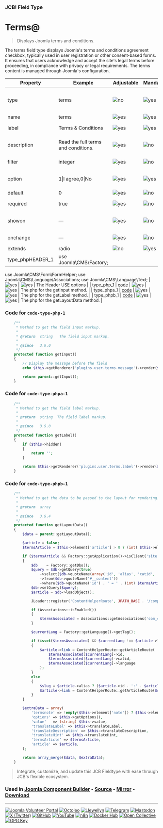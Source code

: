 ### JCB! Field Type
# Terms@

> Displays Joomla terms and conditions.

The terms field type displays Joomla's terms and conditions agreement checkbox, typically used in user registration or other consent-based forms. It ensures that users acknowledge and accept the site's legal terms before proceeding, in compliance with privacy or legal requirements. The terms content is managed through Joomla's configuration.

| Property | Example | Adjustable | Mandatory | Description |
|----------|---------|------------|-----------|-------------|
| type | terms | ![no](https://img.shields.io/badge/no-blue?style=flat-square) | ![yes](https://img.shields.io/badge/yes-success?style=flat-square) | (mandatory) can be anything, just not the same as any other default Joomla field type. You can also not use the "_" (underscore) or "-" (hyphen) in the type name, and no spaces. |
| name | terms | ![yes](https://img.shields.io/badge/yes-success?style=flat-square) | ![yes](https://img.shields.io/badge/yes-success?style=flat-square) | (mandatory) is the unique name of the field. |
| label | Terms & Conditions | ![yes](https://img.shields.io/badge/yes-success?style=flat-square) | ![yes](https://img.shields.io/badge/yes-success?style=flat-square) | (mandatory) (translatable) is the descriptive title of the field. |
| description | Read the full terms and conditions. | ![yes](https://img.shields.io/badge/yes-success?style=flat-square) | ![no](https://img.shields.io/badge/no-blue?style=flat-square) | (optional) (translatable) is text that will be shown as a tooltip when the user moves the mouse over the drop-down box. |
| filter | integer | ![yes](https://img.shields.io/badge/yes-success?style=flat-square) | ![no](https://img.shields.io/badge/no-blue?style=flat-square) | (optional) is a CSS class name for the HTML form field. If omitted this will default to 'inputbox'. |
| option | 1&#124;I agree,0&#124;No | ![yes](https://img.shields.io/badge/yes-success?style=flat-square) | ![yes](https://img.shields.io/badge/yes-success?style=flat-square) | (mandatory) set the options of this radio. Separate options with commas and use the pipe symbol to separate value from text. |
| default | 0 | ![yes](https://img.shields.io/badge/yes-success?style=flat-square) | ![no](https://img.shields.io/badge/no-blue?style=flat-square) | (optional) (not translatable) is the default value. |
| required | true | ![yes](https://img.shields.io/badge/yes-success?style=flat-square) | ![no](https://img.shields.io/badge/no-blue?style=flat-square) | (optional) The field must be filled before submitting the form. |
| showon | — | ![yes](https://img.shields.io/badge/yes-success?style=flat-square) | ![no](https://img.shields.io/badge/no-blue?style=flat-square) | (optional) show this field on the bases of the value in another field. https://joomla.stackexchange.com/a/17682/2166 |
| onchange | — | ![yes](https://img.shields.io/badge/yes-success?style=flat-square) | ![no](https://img.shields.io/badge/no-blue?style=flat-square) | (optional) HTML equivalent attribute (javascript use) |
| extends | radio | ![no](https://img.shields.io/badge/no-blue?style=flat-square) | ![yes](https://img.shields.io/badge/yes-success?style=flat-square) | Must be radio |
| type_phpHEADER_1 | use Joomla\CMS\Factory;
use Joomla\CMS\Form\FormHelper;
use Joomla\CMS\Language\Associations;
use Joomla\CMS\Language\Text; | ![yes](https://img.shields.io/badge/yes-success?style=flat-square) | ![yes](https://img.shields.io/badge/yes-success?style=flat-square) | The Header USE options |
| type_php_1 | [code](#code-type-php-1) | ![yes](https://img.shields.io/badge/yes-success?style=flat-square) | ![yes](https://img.shields.io/badge/yes-success?style=flat-square) | The php for the getInput method. |
| type_phpa_1 | [code](#code-type-phpa-1) | ![yes](https://img.shields.io/badge/yes-success?style=flat-square) | ![yes](https://img.shields.io/badge/yes-success?style=flat-square) | The php for the getLabel method. |
| type_phpb_1 | [code](#code-type-phpb-1) | ![yes](https://img.shields.io/badge/yes-success?style=flat-square) | ![yes](https://img.shields.io/badge/yes-success?style=flat-square) | The php for the getLayoutData method. |

### <a id="code-type-php-1"></a>Code for `code-type-php-1`

```php
	/**
	 * Method to get the field input markup.
	 *
	 * @return  string   The field input markup.
	 *
	 * @since   3.9.0
	 */
	protected function getInput()
	{
		// Display the message before the field
		echo $this->getRenderer('plugins.user.terms.message')->render($this->getLayoutData());

		return parent::getInput();
	}
```

### <a id="code-type-phpa-1"></a>Code for `code-type-phpa-1`

```php
	/**
	 * Method to get the field label markup.
	 *
	 * @return  string  The field label markup.
	 *
	 * @since   3.9.0
	 */
	protected function getLabel()
	{
		if ($this->hidden)
		{
			return '';
		}

		return $this->getRenderer('plugins.user.terms.label')->render($this->getLayoutData());
	}
```

### <a id="code-type-phpb-1"></a>Code for `code-type-phpb-1`

```php
	/**
	 * Method to get the data to be passed to the layout for rendering.
	 *
	 * @return  array
	 *
	 * @since   3.9.4
	 */
	protected function getLayoutData()
	{
		$data = parent::getLayoutData();

		$article = false;
		$termsArticle = $this->element['article'] > 0 ? (int) $this->element['article'] : 0;

		if ($termsArticle && Factory::getApplication()->isClient('site'))
		{
			$db    = Factory::getDbo();
			$query = $db->getQuery(true)
				->select($db->quoteName(array('id', 'alias', 'catid', 'language')))
				->from($db->quoteName('#__content'))
				->where($db->quoteName('id') . ' = ' . (int) $termsArticle);
			$db->setQuery($query);
			$article = $db->loadObject();

			JLoader::register('ContentHelperRoute', JPATH_BASE . '/components/com_content/helpers/route.php');

			if (Associations::isEnabled())
			{
				$termsAssociated = Associations::getAssociations('com_content', '#__content', 'com_content.item', $termsArticle);
			}

			$currentLang = Factory::getLanguage()->getTag();

			if (isset($termsAssociated) && $currentLang !== $article->language && array_key_exists($currentLang, $termsAssociated))
			{
				$article->link = ContentHelperRoute::getArticleRoute(
					$termsAssociated[$currentLang]->id,
					$termsAssociated[$currentLang]->catid,
					$termsAssociated[$currentLang]->language
				);
			}
			else
			{
				$slug = $article->alias ? ($article->id . ':' . $article->alias) : $article->id;
				$article->link = ContentHelperRoute::getArticleRoute($slug, $article->catid, $article->language);
			}
		}

		$extraData = array(
			'termsnote' => !empty($this->element['note']) ? $this->element['note'] : Text::_('By signing up to this web site you accept the Terms & Conditions.'),
			'options' => $this->getOptions(),
			'value'   => (string) $this->value,
			'translateLabel' => $this->translateLabel,
			'translateDescription' => $this->translateDescription,
			'translateHint' => $this->translateHint,
			'termsArticle' => $termsArticle,
			'article' => $article,
		);

		return array_merge($data, $extraData);
	}
```



> Integrate, customize, and update this JCB Fieldtype with ease through JCB's flexible ecosystem.

### Used in [Joomla Component Builder](https://www.joomlacomponentbuilder.com) - [Source](https://git.vdm.dev/joomla/Component-Builder) - [Mirror](https://github.com/vdm-io/Joomla-Component-Builder) - [Download](https://git.vdm.dev/joomla/pkg-component-builder/releases)

---
[![Joomla Volunteer Portal](https://img.shields.io/badge/-Joomla-gold?logo=joomla)](https://volunteers.joomla.org/joomlers/1396-llewellyn-van-der-merwe "Join Llewellyn on the Joomla Volunteer Portal: Shaping the Future Together!") [![Octoleo](https://img.shields.io/badge/-Octoleo-black?logo=linux)](https://git.vdm.dev/octoleo "--quiet") [![Llewellyn](https://img.shields.io/badge/-Llewellyn-ffffff?logo=gitea)](https://git.vdm.dev/Llewellyn "Collaborate and Innovate with Llewellyn on Git: Building a Better Code Future!") [![Telegram](https://img.shields.io/badge/-Telegram-blue?logo=telegram)](https://t.me/Joomla_component_builder "Join Llewellyn and the Community on Telegram: Building Joomla Components Together!") [![Mastodon](https://img.shields.io/badge/-Mastodon-9e9eec?logo=mastodon)](https://joomla.social/@llewellyn "Connect and Engage with Llewellyn on Joomla Social: Empowering Communities, One Post at a Time!") [![X (Twitter)](https://img.shields.io/badge/-X-black?logo=x)](https://x.com/llewellynvdm "Join the Conversation with Llewellyn on X: Where Ideas Take Flight!") [![GitHub](https://img.shields.io/badge/-GitHub-181717?logo=github)](https://github.com/Llewellynvdm "Build, Innovate, and Thrive with Llewellyn on GitHub: Turning Ideas into Impact!") [![YouTube](https://img.shields.io/badge/-YouTube-ff0000?logo=youtube)](https://www.youtube.com/@OctoYou "Explore, Learn, and Create with Llewellyn on YouTube: Your Gateway to Inspiration!") [![n8n](https://img.shields.io/badge/-n8n-black?logo=n8n)](https://n8n.io/creators/octoleo "Effortless Automation and Impactful Workflows with Llewellyn on n8n!") [![Docker Hub](https://img.shields.io/badge/-Docker-grey?logo=docker)](https://hub.docker.com/u/llewellyn "Llewellyn on Docker: Containerize Your Creativity!") [![Open Collective](https://img.shields.io/badge/-Donate-green?logo=opencollective)](https://opencollective.com/joomla-component-builder "Donate towards JCB: Help Llewellyn financially so he can continue developing this great tool!") [![GPG Key](https://img.shields.io/badge/-GPG-blue?logo=gnupg)](https://git.vdm.dev/Llewellyn/gpg "Unlock Trust and Security with Llewellyn's GPG Key: Your Gateway to Verified Connections!")
